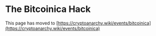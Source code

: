 
# The Bitcoinica Hack

This page has moved to [https://cryptoanarchy.wiki/events/bitcoinica](https://cryptoanarchy.wiki/events/bitcoinica)

